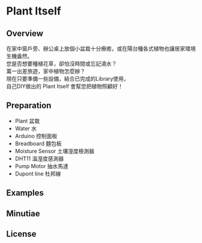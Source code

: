 # Plant Itself

## Overview
在家中窗戶旁、辦公桌上放個小盆栽十分療癒，或在陽台種各式植物也讓居家環境生機盎然。<br>您是否想要種植花草，卻怕沒時間或忘記澆水？<br>萬一出差旅遊，家中植物怎麼辦？<br>現在只要準備一些設備，結合已完成的Library使用，<br>自己DIY做出的 Plant Itself 會幫您把植物照顧好！

## Preparation
- Plant 盆栽
- Water 水
- Arduino 控制面板
- Breadboard 麵包板
- Moisture Sensor 土壤溼度檢測器
- DHT11 溫溼度感測器
- Pump Motor 抽水馬達
- Dupont line 杜邦線

## Examples
## Minutiae
## License
